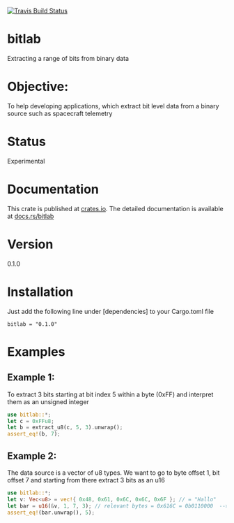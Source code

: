 [![Travis Build Status](https://api.travis-ci.org/kkayal/bitlab.svg?branch=master)](https://travis-ci.org/kkayal/bitlab)

# bitlab
Extracting a range of bits from binary data

# Objective:

To help developing applications, which extract bit level data from a binary source such as spacecraft telemetry

# Status

Experimental

# Documentation

This crate is published at [crates.io](https://crates.io/crates/bitlab). The detailed documentation is available at [docs.rs/bitlab](https://docs.rs/bitlab/)

# Version

0.1.0

# Installation

Just add the following line under [dependencies] to your Cargo.toml file

    bitlab = "0.1.0"

# Examples

## Example 1: 

To extract 3 bits starting at bit index 5 within a byte (0xFF) and interpret them as an unsigned integer

```rust
use bitlab::*;
let c = 0xFFu8;
let b = extract_u8(c, 5, 3).unwrap();
assert_eq!(b, 7);
```

## Example 2: 

The data source is a vector of u8 types. We want to go to byte offset 1, 
bit offset 7 and starting from there extract 3 bits as an u16

```rust
use bitlab::*;
let v: Vec<u8> = vec!{ 0x48, 0x61, 0x6C, 0x6C, 0x6F }; // = "Hallo"
let bar = u16(&v, 1, 7, 3); // relevant bytes = 0x616C = 0b0110000  --> 101 <-- 101100
assert_eq!(bar.unwrap(), 5);
```
